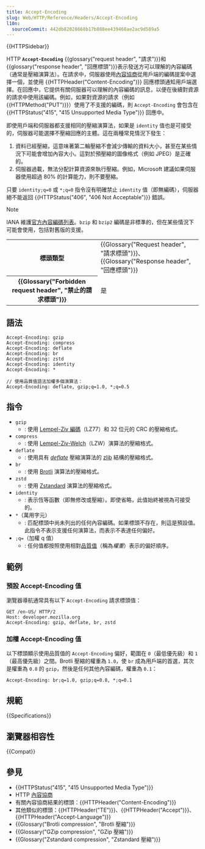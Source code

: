 ```yaml
---
title: Accept-Encoding
slug: Web/HTTP/Reference/Headers/Accept-Encoding
l10n:
  sourceCommit: 442db82028668b17b888ee439468ae2ac9d589a5
---
```


{{HTTPSidebar}}

HTTP **`Accept-Encoding`** {{glossary("request header", "請求")}}和{{glossary("response header", "回應標頭")}}表示發送方可以理解的內容編碼（通常是壓縮演算法）。在請求中，伺服器使用[內容協商](/zh-TW/docs/Web/HTTP/Guides/Content_negotiation)從用戶端的編碼提案中選擇一個，並使用 {{HTTPHeader("Content-Encoding")}} 回應標頭通知用戶端選擇。在回應中，它提供有關伺服器可以理解的內容編碼的訊息，以便在後續對資源的請求中使用該編碼。例如，如果對資源的請求（例如 {{HTTPMethod("PUT")}}）使用了不支援的編碼，則 `Accept-Encoding` 會包含在 {{HTTPStatus("415", "415 Unsupported Media Type")}} 回應中。

即使用戶端和伺服器都支援相同的壓縮演算法，如果是 `identity` 值也是可接受的，伺服器可能選擇不壓縮回應的主體。這在兩種常見情況下發生：

1. 資料已經壓縮，這意味著第二輪壓縮不會減少傳輸的資料大小，甚至在某些情況下可能會增加內容大小。這對於預壓縮的圖像格式（例如 JPEG）是正確的。
2. 伺服器過載，無法分配計算資源來執行壓縮。例如，Microsoft 建議如果伺服器使用超過 80% 的計算能力，則不要壓縮。

只要 `identity;q=0` 或 `*;q=0` 指令沒有明確禁止 `identity` 值（即無編碼），伺服器絕不能返回 {{HTTPStatus("406", "406 Not Acceptable")}} 錯誤。

> [!NOTE]
> IANA 維護[官方內容編碼列表](https://www.iana.org/assignments/http-parameters/http-parameters.xhtml#content-coding)。`bzip` 和 `bzip2` 編碼是非標準的，但在某些情況下可能會使用，包括對舊版的支援。

<table class="properties">
  <tbody>
    <tr>
      <th scope="row">標頭類型</th>
      <td>{{Glossary("Request header", "請求標頭")}}、{{Glossary("Response header", "回應標頭")}}</td>
    </tr>
    <tr>
      <th scope="row">{{Glossary("Forbidden request header", "禁止的請求標頭")}}</th>
      <td>是</td>
    </tr>
  </tbody>
</table>

## 語法

```http
Accept-Encoding: gzip
Accept-Encoding: compress
Accept-Encoding: deflate
Accept-Encoding: br
Accept-Encoding: zstd
Accept-Encoding: identity
Accept-Encoding: *

// 使用品質值語法加權多個演算法：
Accept-Encoding: deflate, gzip;q=1.0, *;q=0.5
```

## 指令

- `gzip`
  - : 使用 [Lempel-Ziv 編碼](https://zh.wikipedia.org/wiki/LZ77与LZ78#LZ77)（LZ77）和 32 位元的 CRC 的壓縮格式。
- `compress`
  - : 使用 [Lempel-Ziv-Welch](https://zh.wikipedia.org/wiki/LZW)（LZW）演算法的壓縮格式。
- `deflate`
  - : 使用具有 [_deflate_](https://zh.wikipedia.org/wiki/Deflate) 壓縮演算法的 [zlib](https://en.wikipedia.org/wiki/Zlib) 結構的壓縮格式。
- `br`
  - : 使用 [Brotli](https://zh.wikipedia.org/wiki/Brotli) 演算法的壓縮格式。
- `zstd`
  - : 使用 [Zstandard](https://zh.wikipedia.org/wiki/Zstandard) 演算法的壓縮格式。
- `identity`
  - : 表示恆等函數（即無修改或壓縮）。即使省略，此值始終被視為可接受的。
- `*`（萬用字元）
  - : 匹配標頭中尚未列出的任何內容編碼。如果標頭不存在，則這是預設值。此指令不表示支援任何演算法，而表示不表達任何偏好。
- `;q=`（加權 q 值）
  - : 任何值都按照使用相對[品質值](/zh-TW/docs/Glossary/Quality_values)（稱為*權重*）表示的偏好順序。

## 範例

### 預設 Accept-Encoding 值

瀏覽器導航通常具有以下 `Accept-Encoding` 請求標頭值：

```http
GET /en-US/ HTTP/2
Host: developer.mozilla.org
Accept-Encoding: gzip, deflate, br, zstd
```

### 加權 Accept-Encoding 值

以下標頭顯示使用品質值的 `Accept-Encoding` 偏好，範圍在 `0`（最低優先級）和 `1`（最高優先級）之間。Brotli 壓縮的權重為 `1.0`，使 `br` 成為用戶端的首選，其次是權重為 `0.8` 的 `gzip`，然後是任何其他內容編碼，權重為 `0.1`：

```http
Accept-Encoding: br;q=1.0, gzip;q=0.8, *;q=0.1
```

## 規範

{{Specifications}}

## 瀏覽器相容性

{{Compat}}

## 參見

- {{HTTPStatus("415", "415 Unsupported Media Type")}}
- HTTP [內容協商](/zh-TW/docs/Web/HTTP/Guides/Content_negotiation)
- 有關內容協商結果的標頭：{{HTTPHeader("Content-Encoding")}}
- 其他類似的標頭：{{HTTPHeader("TE")}}、{{HTTPHeader("Accept")}}、{{HTTPHeader("Accept-Language")}}
- {{Glossary("Brotli compression", "Brotli 壓縮")}}
- {{Glossary("GZip compression", "GZip 壓縮")}}
- {{Glossary("Zstandard compression", "Zstandard 壓縮")}}
